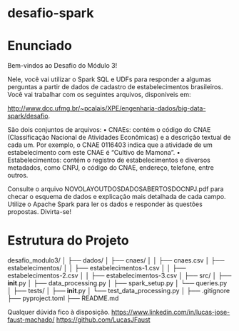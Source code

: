 # desafio-spark

# Enunciado
Bem-vindos ao Desafio do Módulo 3!

Nele, você vai utilizar o Spark SQL e UDFs para responder a algumas perguntas a partir de dados de cadastro de estabelecimentos brasileiros.
Você vai trabalhar com os seguintes arquivos, disponíveis em:

http://www.dcc.ufmg.br/~pcalais/XPE/engenharia-dados/big-data-spark/desafio.

São dois conjuntos de arquivos:
• CNAEs: contém o código do CNAE (Classificação Nacional de Atividades Econômicas) e a descrição textual de cada um. Por exemplo, o CNAE 0116403 indica que a atividade de um estabelecimento com este CNAE é “Cultivo de Mamona”.
• Estabelecimentos: contém o registro de estabelecimentos e diversos metadados, como CNPJ, o código do CNAE, endereço, telefone, entre outros.

Consulte o arquivo NOVOLAYOUTDOSDADOSABERTOSDOCNPJ.pdf para checar o esquema de dados e explicação mais detalhada de cada campo.
Utilize o Apache Spark para ler os dados e responder às questões propostas. Divirta-se!

# Estrutura do Projeto

desafio_modulo3/
│
├── dados/
│   ├── cnaes/
│   │   ├── cnaes.csv
│   ├── estabelecimentos/
│   │   ├── estabelecimentos-1.csv
│   │   ├── estabelecimentos-2.csv
│   │   ├── estabelecimentos-3.csv
│
├── src/
│   ├── __init__.py
│   ├── data_processing.py
│   ├── spark_setup.py
│   └── queries.py
│
├── tests/
│   ├── __init__.py
│   └── test_data_processing.py
│
├── .gitignore
├── pyproject.toml
├── README.md


Qualquer dúvida fico à disposição.
https://www.linkedin.com/in/lucas-jose-faust-machado/
https://github.com/LucasJFaust

